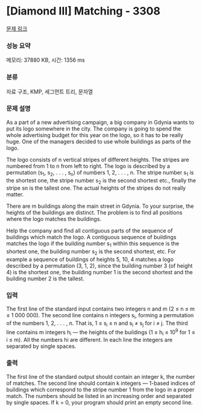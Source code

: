 # [Diamond III] Matching - 3308 

[문제 링크](https://www.acmicpc.net/problem/3308) 

### 성능 요약

메모리: 37880 KB, 시간: 1356 ms

### 분류

자료 구조, KMP, 세그먼트 트리, 문자열

### 문제 설명

<p>As a part of a new advertising campaign, a big company in Gdynia wants to put its logo somewhere in the city. The company is going to spend the whole advertising budget for this year on the logo, so it has to be really huge. One of the managers decided to use whole buildings as parts of the logo.</p>

<p>The logo consists of n vertical stripes of different heights. The stripes are numbered from 1 to n from left to right. The logo is described by a permutation (s<sub>1</sub>, s<sub>2</sub>, . . . , s<sub>n</sub>) of numbers 1, 2, . . . , n. The stripe number s<sub>1</sub> is the shortest one, the stripe number s<sub>2</sub> is the second shortest etc., finally the stripe sn is the tallest one. The actual heights of the stripes do not really matter.</p>

<p>There are m buildings along the main street in Gdynia. To your surprise, the heights of the buildings are distinct. The problem is to find all positions where the logo matches the buildings.</p>

<p>Help the company and find all contiguous parts of the sequence of buildings which match the logo. A contiguous sequence of buildings matches the logo if the building number s<sub>1</sub> within this sequence is the shortest one, the building number s<sub>2</sub> is the second shortest, etc. For example a sequence of buildings of heights 5, 10, 4 matches a logo described by a permutation (3, 1, 2), since the building number 3 (of height 4) is the shortest one, the building number 1 is the second shortest and the building number 2 is the tallest.</p>

### 입력 

 <p>The first line of the standard input contains two integers n and m (2 ≤ n ≤ m ≤ 1 000 000). The second line contains n integers s<sub>i</sub>, forming a permutation of the numbers 1, 2, . . . , n. That is, 1 ≤ s<sub>i</sub> ≤ n and s<sub>i</sub> ≠ s<sub>j</sub> for i ≠ j. The third line contains m integers h<sub>i</sub> — the heights of the buildings (1 ≤ h<sub>i</sub> ≤ 10<sup>9</sup> for 1 ≤ i ≤ m). All the numbers hi are different. In each line the integers are separated by single spaces.</p>

### 출력 

 <p>The first line of the standard output should contain an integer k, the number of matches. The second line should contain k integers — 1-based indices of buildings which correspond to the stripe number 1 from the logo in a proper match. The numbers should be listed in an increasing order and separated by single spaces. If k = 0, your program should print an empty second line.</p>

